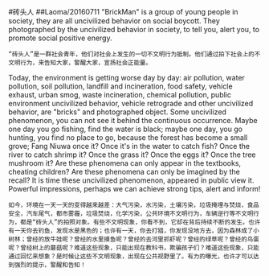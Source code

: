 #砖头人
##Laoma/20160711
  "BrickMan" is a group of young people in society, they are all uncivilized behavior on social boycott. They photographed by the uncivilized behavior in society, to tell you, alert you, to promote social positive energy.

  `“砖头人”是一群社会青年，他们对社会上发生的一切不文明行为抵制。他们通过拍下社会上的不文明行为，来告知大家，警醒大家，宣扬社会正能量。`

  Today, the environment is getting worse day by day: air pollution, water pollution, soil pollution, landfill and incineration, food safety, vehicle exhaust, urban smog, waste incineration, chemical pollution, public environment uncivilized behavior, vehicle retrograde and other uncivilized behavior, are "bricks" and photographed object. Some uncivilized phenomenon, you can not see it behind the continuous occurrence. Maybe one day you go fishing, find the water is black; maybe one day, you go hunting, you find no place to go, because the forest has become a small grove; Fang Niuwa once it? Once it's in the water to catch fish? Once the river to catch shrimp it? Once the grass it? Once the eggs it? Once the tree mushroom it? Are these phenomena can only appear in the textbooks, cheating children? Are these phenomena can only be imagined by the recall? It is time these uncivilized phenomenon, appeared in public view it. Powerful impressions, perhaps we can achieve strong tips, alert and inform!

  `如今，环境在一天一天的变得越来越差：大气污染，水污染，土壤污染，垃圾掩埋与焚烧，食品安全，汽车尾气，都市雾霾，垃圾焚烧，化学污染，公共环境不文明行为，车辆逆行等不文明行为，都是“砖头人”的拍照对象。有些不文明现象，你看不到，它却在背后持续不断的发生。也许有一天你去钓鱼，发现水是黑色的；也许有一天，你去打猎，你发现没地方去，因为森林成了小树林；曾经的放牛娃呢？曾经的水里摸鱼呢？曾经的去河里抓虾呢？曾经的绿草呢？曾经的鸟蛋呢？曾经树上的蘑菇呢？难道这些现象，只能出现在教科书，欺骗孩子们？难道这些现象，只能通过回忆来想象？是时候让这些不文明现象，出现在公共视野里了。有力的曝光，也许才可以达到强烈的提示，警醒和告知！`
